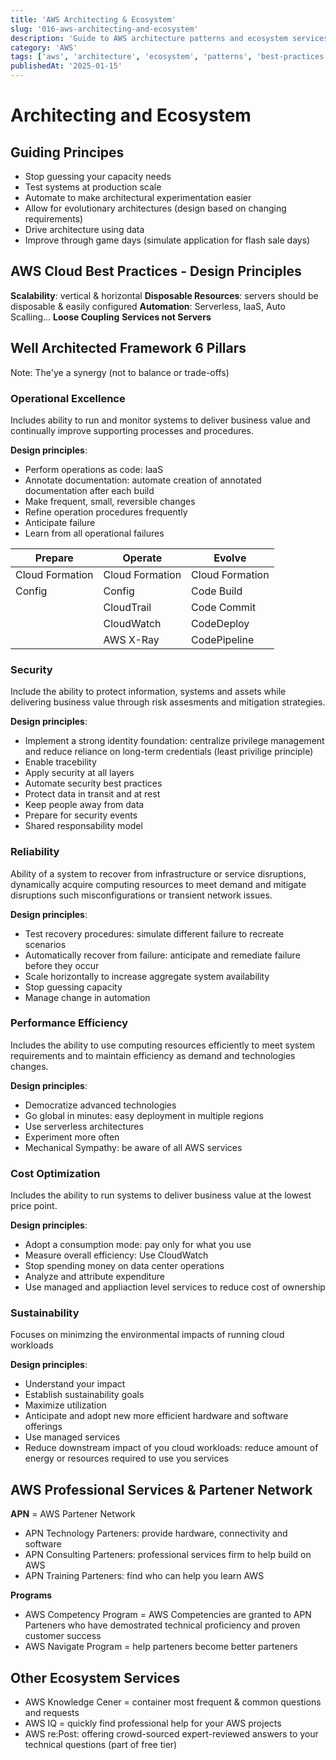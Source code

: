 ```yaml
---
title: 'AWS Architecting & Ecosystem'
slug: '016-aws-architecting-and-ecosystem'
description: 'Guide to AWS architecture patterns and ecosystem services'
category: 'AWS'
tags: ['aws', 'architecture', 'ecosystem', 'patterns', 'best-practices']
publishedAt: '2025-01-15'
---
```


# Architecting and Ecosystem

## Guiding Principes

- Stop guessing your capacity needs
- Test systems at production scale
- Automate to make architectural experimentation easier
- Allow for evolutionary architectures (design based on changing requirements)
- Drive architecture using data
- Improve through game days (simulate application for flash sale days)

## AWS Cloud Best Practices - Design Principles

**Scalability**: vertical & horizontal
**Disposable Resources**: servers should be disposable & easily configured
**Automation**: Serverless, IaaS, Auto Scalling...
**Loose Coupling**
**Services not Servers**

## Well Architected Framework 6 Pillars

Note: The'ye a synergy (not to balance or trade-offs)

### Operational Excellence

Includes ability to run and monitor systems to deliver business value and continually improve supporting processes and procedures.

**Design principles**:

- Perform operations as code: IaaS
- Annotate documentation: automate creation of annotated documentation after each build
- Make frequent, small, reversible changes
- Refine operation procedures frequently
- Anticipate failure
- Learn from all operational failures

| Prepare         | Operate         | Evolve          |
| --------------- | --------------- | --------------- |
| Cloud Formation | Cloud Formation | Cloud Formation |
| Config          | Config          | Code Build      |
|                 | CloudTrail      | Code Commit     |
|                 | CloudWatch      | CodeDeploy      |
|                 | AWS X-Ray       | CodePipeline    |

### Security

Include the ability to protect information, systems and assets while delivering business value through risk assesments and mitigation strategies.

**Design principles**:

- Implement a strong identity foundation: centralize privilege management and reduce reliance on long-term credentials (least privilige principle)
- Enable tracebility
- Apply security at all layers
- Automate security best practices
- Protect data in transit and at rest
- Keep people away from data
- Prepare for security events
- Shared responsability model

### Reliability

Ability of a system to recover from infrastructure or service disruptions, dynamically acquire computing resources to meet demand and mitigate disruptions such misconfigurations or transient network issues.

**Design principles**:

- Test recovery procedures: simulate different failure to recreate scenarios
- Automatically recover from failure: anticipate and remediate failure before they occur
- Scale horizontally to increase aggregate system availability
- Stop guessing capacity
- Manage change in automation

### Performance Efficiency

Includes the ability to use computing resources efficiently to meet system requirements and to maintain efficiency as demand and technologies changes.

**Design principles**:

- Democratize advanced technologies
- Go global in minutes: easy deployment in multiple regions
- Use serverless architectures
- Experiment more often
- Mechanical Sympathy: be aware of all AWS services

### Cost Optimization

Includes the ability to run systems to deliver business value at the lowest price point.

**Design principles**:

- Adopt a consumption mode: pay only for what you use
- Measure overall efficiency: Use CloudWatch
- Stop spending money on data center operations
- Analyze and attribute expenditure
- Use managed and appliaction level services to reduce cost of ownership

### Sustainability

Focuses on minimzing the environmental impacts of running cloud workloads

**Design principles**:

- Understand your impact
- Establish sustainability goals
- Maximize utilization
- Anticipate and adopt new more efficient hardware and software offerings
- Use managed services
- Reduce downstream impact of you cloud workloads: reduce amount of energy or resources required to use you services

## AWS Professional Services & Partener Network

**APN** = AWS Partener Network

- APN Technology Parteners: provide hardware, connectivity and software
- APN Consulting Parteners: professional services firm to help build on AWS
- APN Training Parteners: find who can help you learn AWS

**Programs**

- AWS Competency Program = AWS Competencies are granted to APN Parteners who have demostrated technical proficiency and proven customer success
- AWS Navigate Program = help parteners become better parteners

## Other Ecosystem Services

- AWS Knowledge Cener = container most frequent & common questions and requests
- AWS IQ = quickly find professional help for your AWS projects
- AWS re:Post: offering crowd-sourced expert-reviewed answers to your technical questions (part of free tier)
